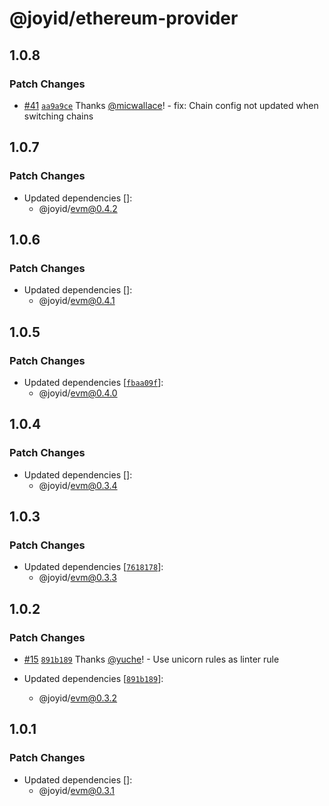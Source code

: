 # @joyid/ethereum-provider

## 1.0.8

### Patch Changes

- [#41](https://github.com/nervina-labs/joyid-sdk-js/pull/41) [`aa9a9ce`](https://github.com/nervina-labs/joyid-sdk-js/commit/aa9a9ce9a98e385e7da18764af2fa182687e3fce) Thanks [@micwallace](https://github.com/micwallace)! - fix: Chain config not updated when switching chains

## 1.0.7

### Patch Changes

- Updated dependencies []:
  - @joyid/evm@0.4.2

## 1.0.6

### Patch Changes

- Updated dependencies []:
  - @joyid/evm@0.4.1

## 1.0.5

### Patch Changes

- Updated dependencies [[`fbaa09f`](https://github.com/nervina-labs/joyid-sdk-js/commit/fbaa09f82b6d3f3d8d7f741e88c1293d1e69609a)]:
  - @joyid/evm@0.4.0

## 1.0.4

### Patch Changes

- Updated dependencies []:
  - @joyid/evm@0.3.4

## 1.0.3

### Patch Changes

- Updated dependencies [[`7618178`](https://github.com/nervina-labs/joyid-sdk-js/commit/76181780b920408c441bdf12b9f4351923914647)]:
  - @joyid/evm@0.3.3

## 1.0.2

### Patch Changes

- [#15](https://github.com/nervina-labs/joyid-sdk-js/pull/15) [`891b189`](https://github.com/nervina-labs/joyid-sdk-js/commit/891b189bcb168513aab9f118dfd9fee6d4ac3a06) Thanks [@yuche](https://github.com/yuche)! - Use unicorn rules as linter rule

- Updated dependencies [[`891b189`](https://github.com/nervina-labs/joyid-sdk-js/commit/891b189bcb168513aab9f118dfd9fee6d4ac3a06)]:
  - @joyid/evm@0.3.2

## 1.0.1

### Patch Changes

- Updated dependencies []:
  - @joyid/evm@0.3.1
